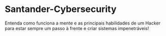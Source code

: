 # Santander-Cybersecurity
Entenda como funciona a mente e as principais habilidades de um Hacker para estar sempre um passo à frente e criar sistemas impenetráveis!
